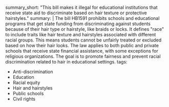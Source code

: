 summary_short: "This bill makes it illegal for educational institutions that receive state aid to discriminate based on hair texture or protective hairstyles."
summary: |
  The bill HB1591 prohibits schools and educational programs that get state funding from discriminating against students because of their hair type or hairstyle, like braids or locks. It defines "race" to include traits like hair texture and hairstyles associated with different racial groups. This means students cannot be unfairly treated or excluded based on how their hair looks. The law applies to both public and private schools that receive state financial assistance, with some exceptions for religious organizations. The goal is to promote fairness and prevent racial discrimination related to hair in educational settings.
tags:
  - Anti-discrimination
  - Education
  - Racial equity
  - Hair and hairstyles
  - Public schools
  - Civil rights
